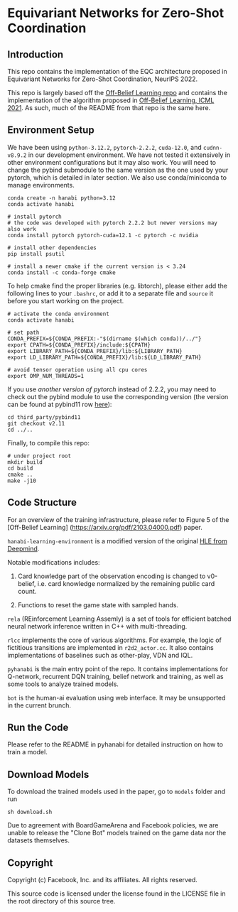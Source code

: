 # Equivariant Networks for Zero-Shot Coordination
## Introduction

This repo contains the implementation of the EQC architecture proposed in Equivariant Networks for Zero-Shot Coordination, NeurIPS 2022.

This repo is largely based off the [Off-Belief Learning repo](https://github.com/facebookresearch/off-belief-learning) and contains the implementation of the algorithm proposed in [Off-Belief Learning, ICML 2021](https://arxiv.org/pdf/2103.04000.pdf). As such, much of the README from that repo is the same here.

## Environment Setup

We have been using `python-3.12.2`, `pytorch-2.2.2`, `cuda-12.0`, and `cudnn-v8.9.2` in
our development environment. We have not tested it extensively in
other environment configurations but it may also work. You will need
to change the pybind submodule to the same version as the one used by
your pytorch, which is detailed in later section. We also use
conda/miniconda to manage environments.

```shell
conda create -n hanabi python=3.12
conda activate hanabi

# install pytorch
# the code was developed with pytorch 2.2.2 but newer versions may also work
conda install pytorch pytorch-cuda=12.1 -c pytorch -c nvidia

# install other dependencies
pip install psutil

# install a newer cmake if the current version is < 3.24
conda install -c conda-forge cmake
```

To help cmake find the proper libraries (e.g. libtorch), please either
add the following lines to your `.bashrc`, or add it to a separate file
and `source` it before you start working on the project.

```shell
# activate the conda environment
conda activate hanabi

# set path
CONDA_PREFIX=${CONDA_PREFIX:-"$(dirname $(which conda))/../"}
export CPATH=${CONDA_PREFIX}/include:${CPATH}
export LIBRARY_PATH=${CONDA_PREFIX}/lib:${LIBRARY_PATH}
export LD_LIBRARY_PATH=${CONDA_PREFIX}/lib:${LD_LIBRARY_PATH}

# avoid tensor operation using all cpu cores
export OMP_NUM_THREADS=1
```

If you use *another version of pytorch* instead of 2.2.2, you may need
to check out the pybind module to use the corresponding version (the
version can be found at pybind11 row [here](https://github.com/pytorch/pytorch/tree/master/third_party)):
```
cd third_party/pybind11
git checkout v2.11
cd ../..
```

Finally, to compile this repo:

```shell
# under project root
mkdir build
cd build
cmake ..
make -j10
```

## Code Structure

For an overview of the training infrastructure, please refer to Figure 5 of the
[Off-Belief Learning] (https://arxiv.org/pdf/2103.04000.pdf) paper.

`hanabi-learning-environment` is a modified version of the original
[HLE from Deepmind](https://github.com/deepmind/hanabi-learning-environment).

Notable modifications includes:

1) Card knowledge part of the observation encoding is changed to
v0-belief, i.e.  card knowledge normalized by the remaining public
card count.

2) Functions to reset the game state with sampled hands.

`rela` (REinforcement Learning Assemly) is a set of tools for
efficient batched neural network inference written in C++ with
multi-threading.

`rlcc` implements the core of various algorithms. For example, the
logic of fictitious transitions are implemented in `r2d2_actor.cc`.
It also contains implementations of baselines such as other-play, VDN
and IQL.

`pyhanabi` is the main entry point of the repo. It contains implementations for
Q-network, recurrent DQN training, belief network and training, as well as some tools
to analyze trained models.

`bot` is the human-ai evaluation using web interface. It may be unsupported in the current brunch.

## Run the Code

Please refer to the README in pyhanabi for detailed instruction on how to train a model.

## Download Models

To download the trained models used in the paper, go to `models` folder and run

```shell
sh download.sh
```

Due to agreement with BoardGameArena and Facebook policies, we are
unable to release the "Clone Bot" models trained on the game data nor
the datasets themselves.

## Copyright
Copyright (c) Facebook, Inc. and its affiliates. All rights reserved.

This source code is licensed under the license found in the LICENSE
file in the root directory of this source tree.
